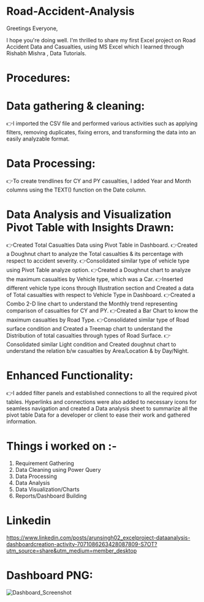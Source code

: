 # Road-Accident-Analysis

Greetings Everyone,

I hope you're doing well. I'm thrilled to share my first Excel project on Road Accident Data and Casualties, using MS Excel which I learned through Rishabh Mishra , Data Tutorials.

# Procedures:

# Data gathering & cleaning:
👉I imported the CSV file and performed various activities such as applying filters, removing duplicates, fixing errors, and transforming the data into an easily analyzable format.

# Data Processing:
👉To create trendlines for CY and PY casualties, I added Year and Month columns using the TEXT() function on the Date column.

# Data Analysis and Visualization Pivot Table with Insights Drawn:
👉Created Total Casualties Data using Pivot Table in Dashboard.
👉Created a Doughnut chart to analyze the Total casualties & its percentage with respect to accident severity.
👉Consolidated similar type of vehicle type using Pivot Table analyze option.
👉Created a Doughnut chart to analyze the maximum casualties by Vehicle type, which was a Car.
👉Inserted different vehicle type icons through Illustration section and Created a data of Total casualties with respect to Vehicle Type in Dashboard.
👉Created a Combo 2-D line chart to understand the Monthly trend representing comparison of casualties for CY and PY.
👉Created a Bar Chart to know the maximum casualties by Road Type.
👉Consolidated similar type of Road surface condition and Created a Treemap chart to understand the Distribution of total casualties through types of Road Surface.
👉Consolidated similar Light condition and Created doughnut chart to understand the relation b/w casualties by Area/Location & by Day/Night.

# Enhanced Functionality:
👉I added filter panels and established connections to all the required pivot tables. Hyperlinks and connections were also added to necessary icons for seamless navigation and created a Data analysis sheet to summarize all the pivot table Data for a developer or client to ease their work and gathered information.

# Things i worked on :-
1. Requirement Gathering
2. Data Cleaning using Power Query
3. Data Processing
4. Data Analysis
5. Data Visualization/Charts
6. Reports/Dashboard Building

# Linkedin
https://www.linkedin.com/posts/arunsingh02_excelproject-dataanalysis-dashboardcreation-activity-7071086263428087809-S7OT?utm_source=share&utm_medium=member_desktop

# Dashboard PNG:
![Dashboard_Screenshot](https://github.com/arunsingh8/Road-Accident-Analysis/assets/112901373/e0b79bc7-84d6-4749-8305-2c1361703361)
